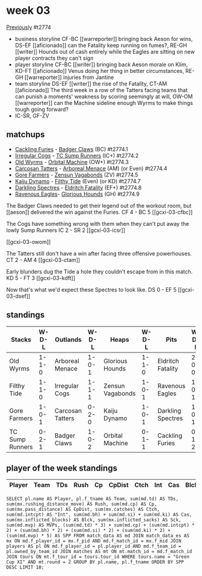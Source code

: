 # week 03

[Previously](week02) 
#t2774

* business storyline CF-BC [[warreporter]] bringing back Aeson for wins, DS-EF [[aficionado]] can the Fatality keep running on fumes?, RE-GH [[writer]] Hounds out of cash entirely while the Eagles are sitting on new player contracts they can't sign
* player storyline CF-BC [[writer]] bringing back Aeson morale on Klim, KD-FT [[aficionado]] Venus doing her thing in better circumstances, RE-GH [[warreporter]] injuries from Jantine
* team storyline DS-EF [[writer]] the rise of the Fatality, CT-AM [[aficionado]] The third week in a row of the Tatters facing teams that can punish a moments' weakness by scoring seemingly at will, OW-OM [[warreporter]] can the Machine sideline enough Wyrms to make things tough going forward?
* IC-SR, GF-ZV


## matchups

* [Cackling Furies](../../teams/cacklingfuries) - [Badger Claws](../../teams/badgerclaws) (BC) #t2774.1
* [Irregular Cogs](../../teams/irregularcogs) - [TC Sump Runners](../../teams/sumprunners) (IC+) #t2774.2
* [Old Wyrms](../../teams/oldwyrms) - [Orbital Machine](../../teams/orbitalmachine) (OW+) #t2774.3
* [Carcosan Tatters](../../teams/carcosantatters) - [Arboreal Menace](../../teams/arborealmenace) (AM) (or Even) #t2774.4
* [Gore Farmers](../../teams/gorefarmers) - [Zensun Vagabonds](../../teams/zensunvagabonds) (ZV) #t2774.5
* [Kaiju Dynamo](../../teams/kaijudynamo) - [Filthy Tide](../../teams/filthytide) (Even) (or KD) #t2774.7
* [Darkling Spectres](../../teams/darklingspectres) - [Eldritch Fatality](../../teams/eldritchfatality) (EF+) #t2774.8
* [Ravenous Eagles](../../teams/ravenouseagles)- [Glorious Hounds](../../teams/glorioushounds) (GH) #t2774.9

The Badger Claws needed to get their legend out of the workout room, but [[aeson]] delivered the win against the Furies. CF 4 - BC 5 [[gcxi-03-cfbc]]

The Cogs have something wrong with them when they can't put away the lowly Sump Runners IC 2 - SR 2 [[gcxi-03-icsr]]

[[gcxi-03-owom]]

The Tatters still don't have a win after facing three offensive powerhouses. CT 2 - AM 4 [[gcxi-03-ctam]]

Early blunders dug the Tide a hole they couldn't escape from in this match. KD 5 - FT 3 [[gcxi-03-kdft]]

Now that's what we'd expect these Spectres to look like. DS 0 - EF 5 [[gcxi-03-dsef]]

## standings

| Stacks | W-D-L | Outlands | W-D-L | Heaps | W-D-L | Pits | W-D-L |
|-------|-----|--|--|------|------|--|--|
| Old Wyrms | 1-1-0 | Arboreal Menace | 1-0-1 | Glorious Hounds | 1-1-0 | Eldritch Fatality | 2-0-0 |
| Filthy Tide | 1-1-0 | Irregular Cogs | 1-1-1 | Zensun Vagabonds | 1-0-1 | Ravenous Eagles | 1-0-1 |
| Gore Farmers | 1-0-1 | Carcosan Tatters | 0-2-0 | Kaiju Dynamo | 1-0-1 | Darkling Spectres | 1-0-1 |
| TC Sump Runners | 0-2-1 | Badger Claws | 1-0-2 | Orbital Machine | 0-1-1 | Cackling Furies | 0-1-2 |


## player of the week standings

| Player    | Team              | TDs  | Rush | Cp   | CpDist | Ctch | Int  | Cas  | Blck | Sck  | MVP  | SPP  |
|-----------|-------------------|------|------|------|--------|------|------|------|------|------|------|------|


```
SELECT pl.name AS Player, pl.f_tname AS Team, sum(md.td) AS TDs, sum(mx.rushing_distance_move) AS Rush, sum(md.cp) AS Cp,	sum(mx.pass_distance) AS CpDist, sum(mx.catches) AS Ctch, sum(md.intcpt) AS "Int", sum(md.bh) + sum(md.si) + sum(md.ki) AS Cas, sum(mx.inflicted_blocks) AS Blck, sum(mx.inflicted_sacks) AS Sck, sum(md.mvp) AS MVPs, (sum(md.td) * 3) + sum(md.cp) + (sum(md.intcpt) * 2) + (sum(md.bh) * 2) + (sum(md.si) * 2) + (sum(md.ki) * 2) + (sum(md.mvp) * 5) AS SPP FROM match_data AS md JOIN match_data_es AS mx ON md.f_player_id = mx.f_pid AND md.f_match_id = mx.f_mid JOIN players AS pl ON md.f_player_id = pl.player_id AND md.f_team_id = pl.owned_by_team_id JOIN matches AS mt ON mt.match_id = md.f_match_id JOIN tours ON mt.f_tour_id = tours.tour_id WHERE tours.name = "Green Cup XI" AND mt.round = 2 GROUP BY pl.name, pl.f_tname ORDER BY SPP DESC LIMIT 10;
```
